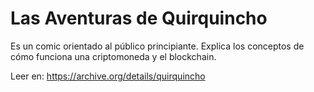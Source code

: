 # Las Aventuras de Quirquincho
Es un comic orientado al público principiante. 
Explica los conceptos de cómo funciona una criptomoneda y el blockchain.

Leer en: https://archive.org/details/quirquincho
